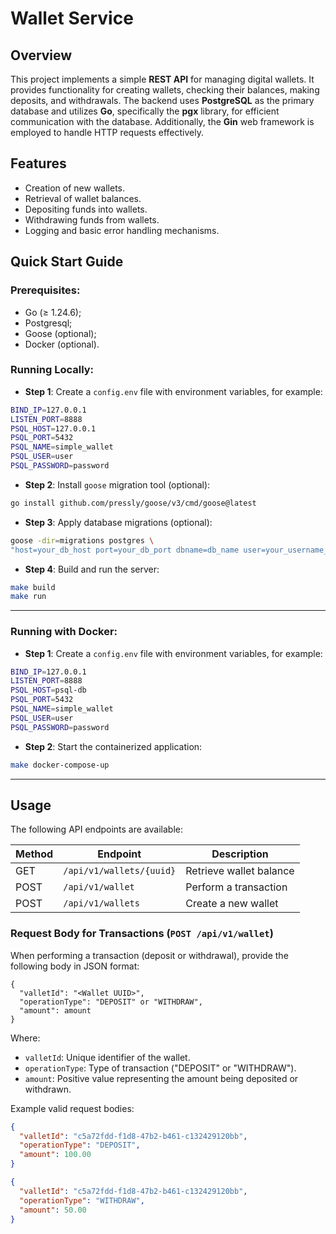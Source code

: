 # Wallet Service

## Overview

This project implements a simple **REST API** for managing digital wallets. It provides functionality for creating wallets, checking their balances, making deposits, and withdrawals. The backend uses **PostgreSQL** as the primary database and utilizes **Go**, specifically the **pgx** library, for efficient communication with the database. Additionally, the **Gin** web framework is employed to handle HTTP requests effectively.

## Features

- Creation of new wallets.
- Retrieval of wallet balances.
- Depositing funds into wallets.
- Withdrawing funds from wallets.
- Logging and basic error handling mechanisms.

## Quick Start Guide

### Prerequisites:
- Go (≥ 1.24.6);
- Postgresql;
- Goose (optional);
- Docker (optional).

### Running Locally:

- **Step 1**: Create a `config.env` file with environment variables, for example:

```bash
BIND_IP=127.0.0.1
LISTEN_PORT=8888
PSQL_HOST=127.0.0.1
PSQL_PORT=5432
PSQL_NAME=simple_wallet
PSQL_USER=user
PSQL_PASSWORD=password
```

- **Step 2**: Install `goose` migration tool (optional):

```bash
go install github.com/pressly/goose/v3/cmd/goose@latest
```

- **Step 3**: Apply database migrations (optional):

```bash
goose -dir=migrations postgres \
"host=your_db_host port=your_db_port dbname=db_name user=your_username_here password=your_password_here sslmode=disable" up
```

- **Step 4**: Build and run the server:

```bash
make build
make run
```

---

### Running with Docker:

- **Step 1**: Create a `config.env` file with environment variables, for example:

```bash
BIND_IP=127.0.0.1
LISTEN_PORT=8888
PSQL_HOST=psql-db
PSQL_PORT=5432
PSQL_NAME=simple_wallet
PSQL_USER=user
PSQL_PASSWORD=password
```

- **Step 2**: Start the containerized application:

```bash
make docker-compose-up
```

---

## Usage

The following API endpoints are available:

| Method | Endpoint                   | Description                               |
|--------|----------------------------|-------------------------------------------|
| GET    | `/api/v1/wallets/{uuid}`   | Retrieve wallet balance                    |
| POST   | `/api/v1/wallet`           | Perform a transaction                     |
| POST   | `/api/v1/wallets`          | Create a new wallet                       |

### Request Body for Transactions (`POST /api/v1/wallet`)

When performing a transaction (deposit or withdrawal), provide the following body in JSON format:

```
{
  "valletId": "<Wallet UUID>",
  "operationType": "DEPOSIT" or "WITHDRAW",
  "amount": amount
}
```

Where:

- `valletId`: Unique identifier of the wallet.
- `operationType`: Type of transaction ("DEPOSIT" or "WITHDRAW").
- `amount`: Positive value representing the amount being deposited or withdrawn.

Example valid request bodies:

```json
{
  "valletId": "c5a72fdd-f1d8-47b2-b461-c132429120bb",
  "operationType": "DEPOSIT",
  "amount": 100.00
}
```

```json
{
  "valletId": "c5a72fdd-f1d8-47b2-b461-c132429120bb",
  "operationType": "WITHDRAW",
  "amount": 50.00
}
```
